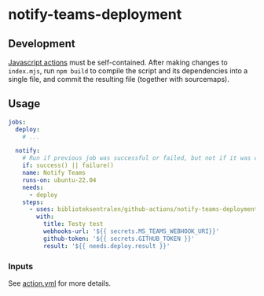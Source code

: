 # notify-teams-deployment

## Development

[Javascript actions](https://docs.github.com/en/actions/creating-actions/creating-a-javascript-action)
must be self-contained. After making changes to `index.mjs`, run `npm build` to compile the script
and its dependencies into a single file, and commit the resulting file (together with sourcemaps).

## Usage

```yaml
jobs:
  deploy:
    # ...

  notify:
    # Run if previous job was successful or failed, but not if it was cancelled.
    if: success() || failure()
    name: Notify Teams
    runs-on: ubuntu-22.04
    needs:
      - deploy
    steps:
      - uses: biblioteksentralen/github-actions/notify-teams-deployment@main
        with:
          title: Testy test
          webhooks-url: '${{ secrets.MS_TEAMS_WEBHOOK_URI}}'
          github-token: '${{ secrets.GITHUB_TOKEN }}'
          result: '${{ needs.deploy.result }}'
```

### Inputs

See [action.yml](action.yml) for more details.
